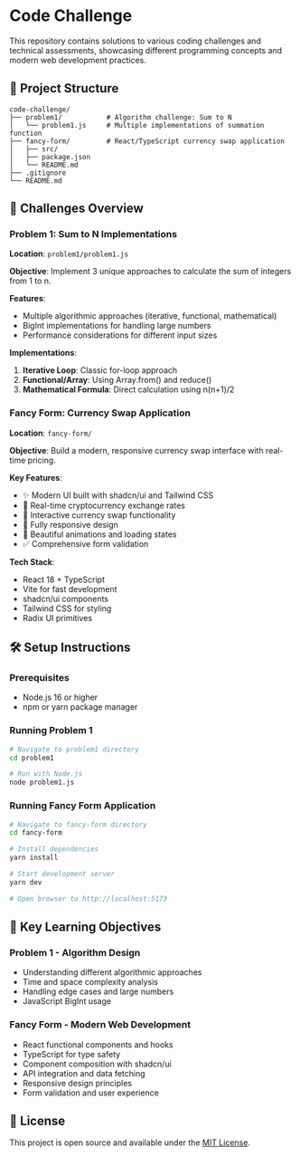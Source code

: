 # Code Challenge

This repository contains solutions to various coding challenges and technical assessments, showcasing different programming concepts and modern web development practices.

## 📁 Project Structure

```
code-challenge/
├── problem1/           # Algorithm challenge: Sum to N
│   └── problem1.js     # Multiple implementations of summation function
├── fancy-form/         # React/TypeScript currency swap application
│   ├── src/
│   ├── package.json
│   └── README.md
├── .gitignore
└── README.md
```

## 🚀 Challenges Overview

### Problem 1: Sum to N Implementations
**Location**: `problem1/problem1.js`

**Objective**: Implement 3 unique approaches to calculate the sum of integers from 1 to n.

**Features**:
- Multiple algorithmic approaches (iterative, functional, mathematical)
- BigInt implementations for handling large numbers
- Performance considerations for different input sizes

**Implementations**:
1. **Iterative Loop**: Classic for-loop approach
2. **Functional/Array**: Using Array.from() and reduce()
3. **Mathematical Formula**: Direct calculation using n(n+1)/2

### Fancy Form: Currency Swap Application
**Location**: `fancy-form/`

**Objective**: Build a modern, responsive currency swap interface with real-time pricing.

**Key Features**:
- ✨ Modern UI built with shadcn/ui and Tailwind CSS
- 🔄 Real-time cryptocurrency exchange rates
- 💱 Interactive currency swap functionality
- 📱 Fully responsive design
- 🎨 Beautiful animations and loading states
- ✅ Comprehensive form validation

**Tech Stack**:
- React 18 + TypeScript
- Vite for fast development
- shadcn/ui components
- Tailwind CSS for styling
- Radix UI primitives

## 🛠️ Setup Instructions

### Prerequisites
- Node.js 16 or higher
- npm or yarn package manager

### Running Problem 1
```bash
# Navigate to problem1 directory
cd problem1

# Run with Node.js
node problem1.js
```

### Running Fancy Form Application
```bash
# Navigate to fancy-form directory
cd fancy-form

# Install dependencies
yarn install

# Start development server
yarn dev

# Open browser to http://localhost:5173
```

## 🎯 Key Learning Objectives

### Problem 1 - Algorithm Design
- Understanding different algorithmic approaches
- Time and space complexity analysis
- Handling edge cases and large numbers
- JavaScript BigInt usage

### Fancy Form - Modern Web Development
- React functional components and hooks
- TypeScript for type safety
- Component composition with shadcn/ui
- API integration and data fetching
- Responsive design principles
- Form validation and user experience

## 📄 License

This project is open source and available under the [MIT License](LICENSE).